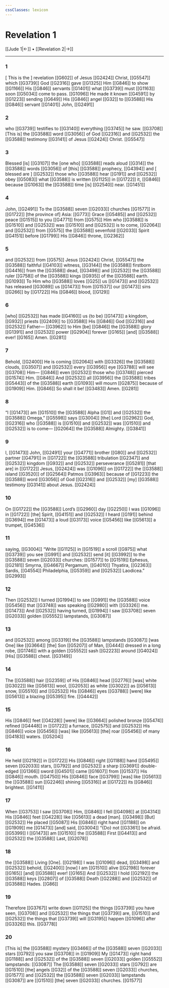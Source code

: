 ```yaml
---
cssClasses: lexicon
---
```


# Revelation 1

[[Jude 1|←]] • [[Revelation 2|→]]

---

### 1
[ This is the ] revelation [[G602]] of Jesus [[G2424]] Christ, [[G5547]] which [[G3739]] God [[G2316]] gave [[G1325]] Him [[G846]] to show [[G1166]] His [[G846]] servants [[G1401]] what [[G3739]] must [[G1163]] soon [[G5034]] come to pass. [[G1096]] He made it known [[G4591]] by [[G1223]] sending [[G649]] His [[G846]] angel [[G32]] to [[G3588]] His [[G846]] servant [[G1401]] John, [[G2491]]

### 2
who [[G3739]] testifies to [[G3140]] everything [[G3745]] he saw. [[G3708]] [This is] the [[G3588]] word [[G3056]] of God [[G2316]] and [[G2532]] the [[G3588]] testimony [[G3141]] of Jesus [[G2424]] Christ. [[G5547]]

### 3
Blessed [is] [[G3107]] the [one who] [[G3588]] reads aloud [[G314]] the [[G3588]] words [[G3056]] of [this] [[G3588]] prophecy, [[G4394]] and [ blessed are ] [[G2532]] those who [[G3588]] hear [[G191]] and [[G2532]] obey [[G5083]] what [[G3588]] is written [[G1125]] in [[G1722]] it, [[G846]] because [[G1063]] the [[G3588]] time [is] [[G2540]] near. [[G1451]]

### 4
John, [[G2491]] To the [[G3588]] seven [[G2033]] churches [[G1577]] in [[G1722]] [the province of] Asia: [[G773]] Grace [[G5485]] and [[G2532]] peace [[G1515]] to you [[G4771]] from [[G575]] Him who [[G3588]] is [[G1510]] and [[G2532]] was [[G1510]] and [[G2532]] is to come, [[G2064]] and [[G2532]] from [[G575]] the [[G3588]] sevenfold [[G2033]] Spirit [[G4151]] before [[G1799]] His [[G846]] throne, [[G2362]]

### 5
and [[G2532]] from [[G575]] Jesus [[G2424]] Christ, [[G5547]] the [[G3588]] faithful [[G4103]] witness, [[G3144]] the [[G3588]] firstborn [[G4416]] from the [[G3588]] dead, [[G3498]] and [[G2532]] the [[G3588]] ruler [[G758]] of the [[G3588]] kings [[G935]] of the [[G3588]] earth. [[G1093]] To Him who [[G3588]] loves [[G25]] us [[G1473]] and [[G2532]] has released [[G3089]] us [[G1473]] from [[G1537]] our [[G1473]] sins [[G266]] by [[G1722]] His [[G846]] blood, [[G129]]

### 6
[who] [[G2532]] has made [[G4160]] us {to be} [[G1473]] a kingdom, [[G932]] priests [[G2409]] to [[G3588]] His [[G846]] God [[G2316]] and [[G2532]] Father— [[G3962]] to Him [be] [[G846]] the [[G3588]] glory [[G1391]] and [[G2532]] power [[G2904]] forever [[G165]] [and] [[G3588]] ever! [[G165]] Amen. [[G281]]

### 7
Behold, [[G2400]] He is coming [[G2064]] with [[G3326]] the [[G3588]] clouds, [[G3507]] and [[G2532]] every [[G3956]] eye [[G3788]] will see [[G3708]] Him— [[G846]] even [[G2532]] those who [[G3748]] pierced [[G1574]] Him. [[G846]] And [[G2532]] all [[G3956]] the [[G3588]] tribes [[G5443]] of the [[G3588]] earth [[G1093]] will mourn [[G2875]] because of [[G1909]] Him. [[G846]] So shall it be! [[G3483]] Amen. [[G281]]

### 8
“I [[G1473]] am [[G1510]] the [[G3588]] Alpha [[G1]] and [[G2532]] the [[G3588]] Omega,” [[G5598]] says [[G3004]] [the] Lord [[G2962]] God, [[G2316]] who [[G3588]] is [[G1510]] and [[G2532]] was [[G1510]] and [[G2532]] is to come— [[G2064]] the [[G3588]] Almighty. [[G3841]]

### 9
I, [[G1473]] John, [[G2491]] your [[G4771]] brother [[G80]] and [[G2532]] partner [[G4791]] in [[G1722]] the [[G3588]] tribulation [[G2347]] and [[G2532]] kingdom [[G932]] and [[G2532]] perseverance [[G5281]] [that are] in [[G1722]] Jesus, [[G2424]] was [[G1096]] on [[G1722]] the [[G3588]] island [[G3520]] of [[G2564]] Patmos [[G3963]] because of [[G1223]] the [[G3588]] word [[G3056]] of God [[G2316]] and [[G2532]] [my] [[G3588]] testimony [[G3141]] about Jesus. [[G2424]]

### 10
On [[G1722]] the [[G3588]] Lord’s [[G2960]] day [[G2250]] I was [[G1096]] in [[G1722]] [the] Spirit, [[G4151]] and [[G2532]] I heard [[G191]] behind [[G3694]] me [[G1473]] a loud [[G3173]] voice [[G5456]] like [[G5613]] a trumpet, [[G4536]]

### 11
saying, [[G3004]] “Write [[G1125]] in [[G1519]] a scroll [[G975]] what [[G3739]] you see [[G991]] and [[G2532]] send [it] [[G3992]] to the [[G3588]] seven [[G2033]] churches: [[G1577]] to [[G1519]] Ephesus, [[G2181]] Smyrna, [[G4667]] Pergamum, [[G4010]] Thyatira, [[G2363]] Sardis, [[G4554]] Philadelphia, [[G5359]] and [[G2532]] Laodicea.” [[G2993]]

### 12
Then [[G2532]] I turned [[G1994]] to see [[G991]] the [[G3588]] voice [[G5456]] that [[G3748]] was speaking [[G2980]] with [[G3326]] me. [[G1473]] And [[G2532]] having turned, [[G1994]] I saw [[G3708]] seven [[G2033]] golden [[G5552]] lampstands, [[G3087]]

### 13
and [[G2532]] among [[G3319]] the [[G3588]] lampstands [[G3087]] [was One] like [[G3664]] [the] Son [[G5207]] of Man, [[G444]] dressed in a long robe, [[G1746]] with a golden [[G5552]] sash [[G2223]] around [[G4024]] [His] [[G3588]] chest. [[G3149]]

### 14
The [[G3588]] hair [[G2359]] of His [[G846]] head [[G2776]] [was] white [[G3022]] like [[G5613]] wool, [[G2053]] as white [[G3022]] as [[G5613]] snow, [[G5510]] and [[G2532]] His [[G846]] eyes [[G3788]] [were] like [[G5613]] a blazing [[G5395]] fire. [[G4442]]

### 15
His [[G846]] feet [[G4228]] [were] like [[G3664]] polished bronze [[G5474]] refined [[G4448]] in [[G1722]] a furnace, [[G2575]] and [[G2532]] His [[G846]] voice [[G5456]] [was] like [[G5613]] [the] roar [[G5456]] of many [[G4183]] waters. [[G5204]]

### 16
He held [[G2192]] in [[G1722]] His [[G846]] right [[G1188]] hand [[G5495]] seven [[G2033]] stars, [[G792]] and [[G2532]] a sharp [[G3691]] double-edged [[G1366]] sword [[G4501]] came [[G1607]] from [[G1537]] His [[G846]] mouth. [[G4750]] His [[G846]] face [[G3799]] [was] like [[G5613]] the [[G3588]] sun [[G2246]] shining [[G5316]] at [[G1722]] its [[G846]] brightest. [[G1411]]

### 17
When [[G3753]] I saw [[G3708]] Him, [[G846]] I fell [[G4098]] at [[G4314]] His [[G846]] feet [[G4228]] like [[G5613]] a dead [man]. [[G3498]] [But] [[G2532]] He placed [[G5087]] His [[G846]] right hand [[G1188]] on [[G1909]] me [[G1473]] [and] said, [[G3004]] “{Do} not [[G3361]] be afraid. [[G5399]] I [[G1473]] am [[G1510]] the [[G3588]] First [[G4413]] and [[G2532]] the [[G3588]] Last, [[G2078]]

### 18
the [[G3588]] Living [One]. [[G2198]] I was [[G1096]] dead, [[G3498]] and [[G2532]] behold, [[G2400]] [now] I am [[G1510]] alive [[G2198]] forever [[G165]] [and] [[G3588]] ever! [[G165]] And [[G2532]] I hold [[G2192]] the [[G3588]] keys [[G2807]] of [[G3588]] Death [[G2288]] and [[G2532]] of [[G3588]] Hades. [[G86]]

### 19
Therefore [[G3767]] write down [[G1125]] the things [[G3739]] you have seen, [[G3708]] and [[G2532]] the things that [[G3739]] are, [[G1510]] and [[G2532]] the things that [[G3739]] will [[G3195]] happen [[G1096]] after [[G3326]] this. [[G3778]]

### 20
[This is] the [[G3588]] mystery [[G3466]] of the [[G3588]] seven [[G2033]] stars [[G792]] you saw [[G3708]] in [[G1909]] My [[G1473]] right hand [[G1188]] and [[G2532]] of the [[G3588]] seven [[G2033]] golden [[G5552]] lampstands: [[G3087]] The [[G3588]] seven [[G2033]] stars [[G792]] are [[G1510]] [the] angels [[G32]] of the [[G3588]] seven [[G2033]] churches, [[G1577]] and [[G2532]] the [[G3588]] seven [[G2033]] lampstands [[G3087]] are [[G1510]] [the] seven [[G2033]] churches. [[G1577]]

